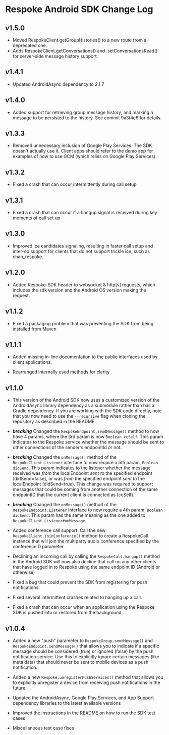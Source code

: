 Respoke Android SDK Change Log
==============================

v1.5.0
------
* Moved RespokeClient.getGroupHistories() to a new route from a deprecated one.
* Adds RespokeClient.getConversations() and .setConversationsRead() for server-side message history support.

v1.4.1
------
* Updated AndroidAsync dependency to 2.1.7

v1.4.0
------

* Added support for retrieving group message history, and marking a message to be persisted
to the history. See commit 9a3f4e6 for details.

v1.3.3
------

* Removed unnecessary inclusion of Google Play Services. The SDK doesn't actually use it. Client 
apps should refer to the demo app for examples of how to use GCM (which relies on Google Play 
Services).

v1.3.2
------

* Fixed a crash that can occur intermittently during call setup

v1.3.1
------

* Fixed a crash that can occur if a hangup signal is received during key moments of call set up

v1.3.0
------

* Improved ice candidates signaling, resulting in faster call setup and inter-op support for
clients that do not support trickle ice, such as chan_respoke.

v1.2.0
------

* Added Respoke-SDK header to websocket & http[s] requests, which includes the sdk version
and the Android OS version making the request.

v1.1.2
------

* Fixed a packaging problem that was preventing the SDK from being installed from Maven

v1.1.1
------

* Added missing in-line documentation to the public interfaces used by client applications.

* Rearranged internally used methods for clarity

v1.1.0
------

* This version of the Android SDK now uses a customized version of the AndroidAsync library 
dependency as a submodule rather than has a Gradle dependency. If you are working with the SDK 
code directly, note that you now need to use the `--recursive` flag when cloning the repository as 
described in the README.

* ***breaking*** Changed the `RespokeEndpoint.sendMessage()` method to now have 4 params,
where the 3rd param is now `Boolean ccSelf`. This param indicates to the Respoke service whether the
message should be sent to other connections of the sender's endpointId or not.

* ***breaking*** Changed the `onMessage()` method of the `RespokeClient.Listener` interface to now require
a 5th param, `Boolean didSend`. This param indicates to the listener whether the message received
was *from* the localEndpoint *sent to* the specified endpoint (didSend=false), or was *from* the
specified endpoint *sent to* the localEndpoint (didSend=true). This change was required to support
messages that could be coming from another connection of the same endpointID that the current client
is connected as (ccSelf).

* ***breaking*** Changed the `onMessage()` method of the `RespokeEndpoint.Listener` interface to now
require a 4th param, `Boolean didSend`. This param has the same meaning as the one added to
`RespokeClient.Listener#onMessage`.

* Added conference call support. Call the new `RespokeClient.joinConference()` method to create a 
RespokeCall instance that will join the multiparty audio conference specified by the conferenceID 
parameter.

* Declining an incoming call by calling the `RespokeCall.hangup()` method in the Android SDK will now also decline that call on any other clients that have logged in to Respoke using the same endpoint ID (Android or otherwise)

* Fixed a bug that could prevent the SDK from registering for push notifications.

* Fixed several intermittent crashes related to hanging up a call.

* Fixed a crash that can occur when an application using the Respoke SDK is pushed into or restored 
from the background.

v1.0.4
------

* Added a new "push" parameter to `RespokeGroup.sendMessage()` and `RespokeEndpoint.sendMessage()`
that allows you to indicate if a specific message should be considered (true) or ignored (false) by
the push notification service. Use this to explicitly ignore certain messages (like meta data) that
should never be sent to mobile devices as a push notification.

* Added a new `Respoke.unregisterPushServices()` method that allows you to explicitly unregister a
device from receiving push notifications in the future.

* Updated the AndroidAsync, Google Play Services, and App Support dependency libraries to the latest
available versions

* Improved the instructions in the README on how to run the SDK test cases

* Miscellaneous test case fixes
